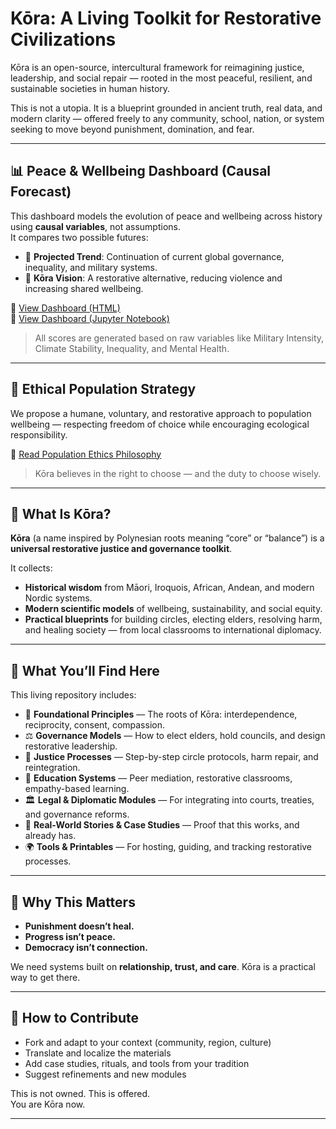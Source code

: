 # Kōra: A Living Toolkit for Restorative Civilizations

Kōra is an open-source, intercultural framework for reimagining justice, leadership, and social repair — rooted in the most peaceful, resilient, and sustainable societies in human history.

This is not a utopia. It is a blueprint grounded in ancient truth, real data, and modern clarity — offered freely to any community, school, nation, or system seeking to move beyond punishment, domination, and fear.

---

## 📊 Peace & Wellbeing Dashboard (Causal Forecast)

This dashboard models the evolution of peace and wellbeing across history using **causal variables**, not assumptions.  
It compares two possible futures:

- 🔻 **Projected Trend**: Continuation of current global governance, inequality, and military systems.
- 🌱 **Kōra Vision**: A restorative alternative, reducing violence and increasing shared wellbeing.

🔗 [View Dashboard (HTML)](https://kora-restore.github.io/kora-restorative-toolkit/algorithm/pwi_dashboard-updated.html)  
🔗 [View Dashboard (Jupyter Notebook)](https://github.com/Kora-Restore/kora-restorative-toolkit/blob/main/algorithm/pwi_dashboard_causal_forecast.ipynb)

> All scores are generated based on raw variables like Military Intensity, Climate Stability, Inequality, and Mental Health.

---

## 🧬 Ethical Population Strategy

We propose a humane, voluntary, and restorative approach to population wellbeing — respecting freedom of choice while encouraging ecological responsibility.

🔗 [Read Population Ethics Philosophy](https://github.com/Kora-Restore/kora-restorative-toolkit/blob/main/principles/population-ethics.md)

> Kōra believes in the right to choose — and the duty to choose wisely.

---

## 🌱 What Is Kōra?

**Kōra** (a name inspired by Polynesian roots meaning “core” or “balance”) is a **universal restorative justice and governance toolkit**.

It collects:
- **Historical wisdom** from Māori, Iroquois, African, Andean, and modern Nordic systems.
- **Modern scientific models** of wellbeing, sustainability, and social equity.
- **Practical blueprints** for building circles, electing elders, resolving harm, and healing society — from local classrooms to international diplomacy.

---

## 🧰 What You’ll Find Here

This living repository includes:

- 🧭 **Foundational Principles** — The roots of Kōra: interdependence, reciprocity, consent, compassion.    
- ⚖️ **Governance Models** — How to elect elders, hold councils, and design restorative leadership.
- 🔁 **Justice Processes** — Step-by-step circle protocols, harm repair, and reintegration.
- 🧒 **Education Systems** — Peer mediation, restorative classrooms, empathy-based learning.
- 🏛 **Legal & Diplomatic Modules** — For integrating into courts, treaties, and governance reforms.
- 📖 **Real-World Stories & Case Studies** — Proof that this works, and already has.
- 🌍 **Tools & Printables** — For hosting, guiding, and tracking restorative processes.

---

## 🌟 Why This Matters

- **Punishment doesn’t heal.**
- **Progress isn’t peace.**
- **Democracy isn’t connection.**

We need systems built on **relationship, trust, and care**. Kōra is a practical way to get there.

---

## 🤲 How to Contribute

- Fork and adapt to your context (community, region, culture)
- Translate and localize the materials
- Add case studies, rituals, and tools from your tradition
- Suggest refinements and new modules

This is not owned. This is offered.  
You are Kōra now.

---
